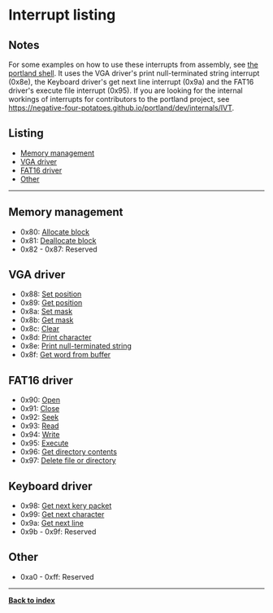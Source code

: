 # Interrupt listing
## Notes
For some examples on how to use these interrupts from assembly, see [the portland shell](https://github.com/negative-four-potatoes/portland/blob/master/src/shell/shell.asm).  It uses the VGA driver's print null-terminated string interrupt (0x8e), the Keyboard driver's get next line interrupt (0x9a) and the FAT16 driver's execute file interrupt (0x95).  If you are looking for the internal workings of interrupts for contributors to the portland project, see <https://negative-four-potatoes.github.io/portland/dev/internals/IVT>.

## Listing
* [Memory management](#memory-management)
* [VGA driver](#vga-driver)
* [FAT16 driver](#fat16-driver)
* [Other](#other)

---
## Memory management
* 0x80: [Allocate block](../internals/memory#mem_alloc_block)
* 0x81: [Deallocate block](../internals/memory#mem_dealloc_block)
* 0x82 - 0x87: Reserved

## VGA driver
* 0x88: [Set position](../internals/VGA#vga_pos)
* 0x89: [Get position](../internals/VGA#vga_pos)
* 0x8a: [Set mask](../internals/VGA#vga_mask)
* 0x8b: [Get mask](../internals/VGA#vga_mask)
* 0x8c: [Clear](../internals/VGA#vga_clear)
* 0x8d: [Print character](../internals/VGA#vga_pch)
* 0x8e: [Print null-terminated string](../internals/VGA#vga_psz)
* 0x8f: [Get word from buffer](../internals/VGA#vga_buf)

## FAT16 driver
* 0x90: [Open](../internals/FAT16#fat_open)
* 0x91: [Close](../internals/FAT16#fat_close)
* 0x92: [Seek](../internals/FAT16#fat_seek)
* 0x93: [Read](../internals/FAT16#fat_read)
* 0x94: [Write](../internals/FAT16#fat_write)
* 0x95: [Execute](../internals/FAT16#fat_exec)
* 0x96: [Get directory contents](../internals/FAT16#fat_dir_info)
* 0x97: [Delete file or directory](../internals/FAT16#fat_del)

## Keyboard driver
* 0x98: [Get next kery packet](../internals/keyboard#kbd_gkp)
* 0x99: [Get next character](../internals/keyboard#kbd_gch)
* 0x9a: [Get next line](../internals/keyboard#kbd_gln)
* 0x9b - 0x9f: Reserved

## Other
* 0xa0 - 0xff: Reserved

---
**[Back to index](index)**
